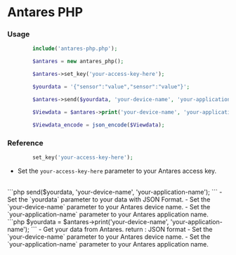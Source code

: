 # Antares PHP

### Usage
```php    
        include('antares-php.php');

		$antares = new antares_php();

		$antares->set_key('your-access-key-here');

		$yourdata = '{"sensor":"value","sensor":"value"}';

		$antares->send($yourdata, 'your-device-name', 'your-application-name');  

		$Viewdata = $antares->print('your-device-name', 'your-application-name');

		$Viewdata_encode = json_encode($Viewdata);
``` 


### Reference
```php 
		set_key('your-access-key-here');
``` 		
- Set the  `your-access-key-here` parameter to your Antares access key.

<br/>
```php 
		send($yourdata, 'your-device-name', 'your-application-name'); 
``` 		
- Set the  `yourdata` parameter to your data with JSON Format.
- Set the  `your-device-name` parameter to your Antares device name.
- Set the  `your-application-name` parameter to your Antares application name.

<br/>
```php 
				$yourdata  =  $antares->print('your-device-name', 'your-application-name');
``` 		
- Get your data from Antares. return : JSON format
- Set the  `your-device-name` parameter to your Antares device name.
- Set the  `your-application-name` parameter to your Antares application name.

